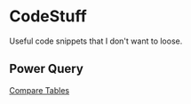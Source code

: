 # CodeStuff

Useful code snippets that I don't want to loose.

## Power Query

[Compare Tables](PowerQueryCompareTables.md)
